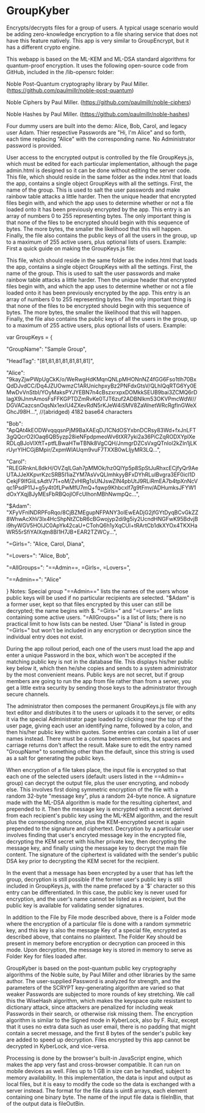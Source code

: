 # GroupKyber
Encrypts/decrypts files for a group of users. A typical usage scenario would be adding zero-knowledge encryption to a file sharing service that does not have this feature natively. This app is very similar to GroupEncrypt, but it has a different crypto engine.

This webapp is based on the ML-KEM and ML-DSA standard algorithms for quantum-proof encryption. It uses the following open-source code from GitHub, included in the /lib-opensrc folder:

Noble Post-Quantum cryptography library by Paul Miller. (https://github.com/paulmillr/noble-post-quantum)

Noble Ciphers by Paul Miller. (https://github.com/paulmillr/noble-ciphers)

Noble Hashes by Paul Miller. (https://github.com/paulmillr/noble-hashes)

Four dummy users are built into the demo: Alice, Bob, Carol, and legacy user Adam. Thier respective Passwords are "Hi, I'm Alice" and so forth, each time replacing "Alice" with the corresponding name. No Administrator password is provided.

User access to the encrypted output is controlled by the file GroupKeys.js, which must be edited for each particular implementation, although the page admin.html is designed so it can be done without editing the server code. This file, which should reside in the same folder as the index.html that loads the app, contains a single object GroupKeys with all the settings. First, the name of the group. This is used to salt the user passwords and make rainbow table attacks a little harder. Then the unique header that encrypted files begin with, and which the app uses to determine whether or not a file loaded onto it has been previously encrypted by the app. This entry is an array of numbers 0 to 255 representing bytes. The only important thing is that none of the files to be encrypted should begin with this sequence of bytes. The more bytes, the smaller the likelihood that this will happen. Finally, the file also contains the public keys of all the users in the group, up to a maximum of 255 active users, plus optional lists of users. Example:
First a quick guide on making the GroupKeys.js file:

This file, which should reside in the same folder as the index.html that loads the app, contains a single object GroupKeys with all the settings. First, the name of the group. This is used to salt the user passwords and make rainbow table attacks a little harder. Then the unique header that encrypted files begin with, and which the app uses to determine whether or not a file loaded onto it has been previously encrypted by the app. This entry is an array of numbers 0 to 255 representing bytes. The only important thing is that none of the files to be encrypted should begin with this sequence of bytes. The more bytes, the smaller the likelihood that this will happen. Finally, the file also contains the public keys of all the users in the group, up to a maximum of 255 active users, plus optional lists of users. Example:

var GroupKeys = {

"GroupName": "Sample Group",

"HeadTag": "[81,81,81,81,81,81,81]",

"Alice":
"9kayZjwPWpUgCkK/o/WeRwgHdKMqnQNLpMHONnNZ4fGG6Fso1tlh70BxQdDJvdCC/Dq4JZUOwmzC1ARUnichpxyBz2PNFdxGtsV/QLhIQqRTG6Yy0EMwDvVnStbI/YOyMaksPYJYEBN7n4cBszxrxpxDOMkkSEUB9bai3ZCMQ6rDIagX9iJnmAmosFsFFKGPTDZmRvKe0TJT6zuf2ADBNlkm53OKVPmcWdW//DGVACazcsnOqsNx1exIU4ZXevRdN5rKJeW4iSMV8ZaWnetWRcRgflnGWeXGhcJ98H...",             //(abridged) 4182 base64 characters

"Bob":
"ApQAt4kEODWvqqqsnPjM9BaXAEqDJ1CNdOSYxbnDCRsy83Wd+fxJnLFT3gQQcrO2IOaq6QB5yzp28ieNFpdpmeoWv6tXR7yki2a36PiCZqRODXYplXeRDLqBJoVlXftT+ptfLBwaHTwTBNk8VgCQH/JnmgrDZCsVxgQTnIol2kZln1jLKrUyrYlHCGjBMpir/ZxpmWlAUqm9vuF7TXXB0wLIjyMR3LQ...",

"Carol":
"RLEGRnknL8dkH/OVZqILGah7pMMOk/hz0QlYp5p8SpStJuRhxcECjfyQr9AeUTAJJeXKpvrKzcSRB5I1iaZYM7AsVvQLlmhkyyBFxDYhRLulBvgra3EF0icl1DCekjF9IfGiiLsAdtV71+oM/ZvHlRg1sUNJswZlN4pbUtJ9RLiRmEA7b4tpXnNcVqc1PsdP11J+g5y4t0fLPwMfU7mQ+fqwp9Khbcxlf7g9tFmv/ADHumksJFYW1dOxYXqjBJyMEsFbRBQojlOFcUlhonMBhNwmpQc...",

"$Adam":
"XFyVFnINDRPFoRqo/8CjBZMEgupNFPANY3oIEwEADjG2jfGYtDyqBCvGkZZ8WhwAcXhV3lx4HcShpNtZCbR6cBGwojyp2di9g5iy2UcndHNGFwK95BdvjBi9hyWGV5HOlJC0ApYk42caU+CTohQ6h1yXqCUl+tRArtCb1dkXYOx4TKXHaWR55rSfiYAlXqtn8BI1H7JB+EAR2TZWCy...",

"=Girls=":
"Alice, Carol, Diana",

"=Lovers=":
"Alice, Bob",

"=AllGroups=":
"==Admin==, =Girls=, =Lovers=",

"==Admin==":
"Alice"

}
Notes: Special group "==Admin==" lists the names of the users whose public keys will be used if no particular recipients are selected. "$Adam" is a former user, kept so that files encrypted by this user can still be decrypted; the name begins with $. "=Girls=" and "=Lovers=" are lists containing some active users. "=AllGroups=" is a list of lists; there is no practical limit to how lists can be nested. User "Diana" is listed in group "=Girls=" but won't be included in any encryption or decryption since the individual entry does not exist.

During the app rollout period, each one of the users must load the app and enter a unique Password in the box, which won't be accepted if the matching public key is not in the database file. This displays his/her public key below it, which then he/she copies and sends to a system administrator by the most convenient means. Public keys are not secret, but if group members are going to run the app from file rather than from a server, you get a little extra security by sending those keys to the administrator through secure channels.

The administrator then composes the permanent GroupKeys.js file with any text editor and distributes it to the users or uploads it to the server, or edits it via the special Administrator page loaded by clicking near the top of the user page, giving each user an identifying name, followed by a colon, and then his/her public key within quotes. Some entries can contain a list of user names instead. There must be a comma between entries, but spaces and carriage returns don't affect the result. Make sure to edit the entry named "GroupName" to something other than the default, since this string is used as a salt for generating the public keys.

When encryption of a file takes place, the input file is encrypted so that each one of the selected users (default: users listed in the ==Admin== group) can decrypt the output file, plus the user encrypting, and nobody else. This involves first doing symmetric encryption of the file with a random 32-byte "message key", plus a random 24-byte nonce. A signature made with the ML-DSA algorithm is made for the resulting ciphertext, and prepended to it. Then the message key is encrypted with a secret derived from each recipient's public key using the ML-KEM algorithm, and the result plus the corresponding nonce, plus the KEM-encrypted secret is again prepended to the signature and ciphertext. Decryption by a particular user involves finding that user's encryted message key in the encrypted file, decrypting the KEM secret with his/her private key, then decrypting the message key, and finally using the message key to decrypt the main file content. The signature of the ciphertext is validated with the sender's public DSA key prior to decrypting the KEM secret for the recipient.

In the event that a message has been encrypted by a user that has left the group, decryption is still possible if the former user's public key is still included in GroupKeys.js, with the name prefaced by a '$' character so this entry can be differentiated. In this case, the public key is never used for encryption, and the user's name cannot be listed as a recipient, but the public key is available for validating sender signatures.

In addition to the File by File mode described above, there is a Folder mode where the encryption of a particular file is done with a random symmetric key, and this key is also the message Key of a special file, encrypted as described above, that contains no plaintext. The Folder Key should be present in memory before encryption or decryption can proceed in this mode. Upon decryption, the message key is stored in memory to serve as Folder Key for files loaded after.

GroupKyber is based on the post-quantum public key cryptography algorithms of the Noble suite, by Paul Miller and other libraries by the same author. The user-supplied Password is analyzed for strength, and the parameters of the SCRYPT key-generating algorithm are varied so that weaker Passwords are subjected to more rounds of key stretching. We call this the WiseHash algorithm, which makes the keyspace quite resistant to dictionary attack, since attackers are penalized for including weak Passwords in their search, or otherwise risk missing them. The encryption algorithm is similar to the Signed mode in KyberLock, also by F. Ruiz, except that it uses no extra data such as user email, there is no padding that might contain a secret message, and the first 8 bytes of the sender's public key are added to speed up decryption. Files encrypted by this app cannot be decrypted in KyberLock, and vice-versa.

Processing is done by the browser's built-in JavaScript engine, which makes the app very fast and cross-browser compatible. It can run on mobile devices as well. Files up to 1 GB in size can be handled, subject to memory availability. In this implementation, the data is input and output as local files, but it is easy to modify the code so the data is exchanged with a server instead. The format for the file data is uint8 arrays, each element containing one binary byte. The name of the input file data is fileInBin, that of the output data is fileOutBin.
